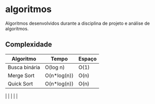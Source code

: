 # algoritmos

Algoritmos desenvolvidos durante a disciplina de projeto e análise de algoritmos.

## Complexidade

| Algoritmo     | Tempo      | Espaço |
| ------------- | ---------- | ------ |
| Busca binária | O(log n)   | O(1)   |
| Merge Sort    | O(n*log(n))| O(n)   |
| Quick Sort    | O(n*log(n))| O(n)   |
| 
|
|
|
|


